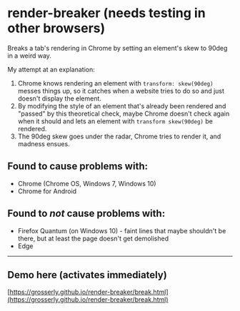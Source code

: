 # render-breaker (needs testing in other browsers)
Breaks a tab's rendering in Chrome by setting an element's skew to 90deg in a weird way.

My attempt at an explanation:
1. Chrome knows rendering an element with `transform: skew(90deg)` messes things up, so it catches when a website tries to do so and just doesn't display the element.
2. By modifying the style of an element that's already been rendered and "passed" by this theoretical check, maybe Chrome doesn't check again when it should and lets an element with `transform skew(90deg)` be rendered.
3. The 90deg skew goes under the radar, Chrome tries to render it, and madness ensues.

## Found to cause problems with:
- Chrome (Chrome OS, Windows 7, Windows 10)
- Chrome for Android

## Found to _not_ cause problems with:
- Firefox Quantum (on Windows 10) - faint lines that maybe shouldn't be there, but at least the page doesn't get demolished
- Edge

---

## Demo here (activates immediately)
[https://grosserly.github.io/render-breaker/break.html](https://grosserly.github.io/render-breaker/break.html)
